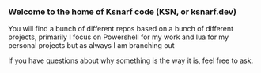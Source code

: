 ### Welcome to the home of Ksnarf code (KSN, or ksnarf.dev) 

You will find a bunch of different repos based on a bunch of different projects, primarily I focus on Powershell for my work and lua for my personal projects but as always I am branching out

If you have questions about why something is the way it is, feel free to ask. 

<!--
**Ksnarf/Ksnarf** is a ✨ _special_ ✨ repository because its `README.md` (this file) appears on your GitHub profile.

Here are some ideas to get you started:

- 🔭 I’m currently working on ... Powershell cmdlts interactions with slack / commands
- 🌱 I’m currently learning ... lua
- 👯 I’m looking to collaborate on ... lua, fivem, powershell, json
- 🤔 I’m looking for help with ... package mgmt
- 💬 Ask me about ... infrastructure as code
- 📫 How to reach me: ... twitter
- 😄 Pronouns: ...
- ⚡ Fun fact: ... 95% sure I'm not a bot
-->
